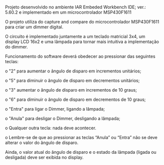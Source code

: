 Projeto desenvolvido no ambiente IAR Embeded Workbench IDE; ver.: 5.60.2 e implementado em um microcontrolador MSP430F1611

O projeto utiliza do capture and compare do microcontrolador MSP430F1611 para criar um dimmer digital.

O circuito é implementado juntamente a um teclado matricial 3x4, um display LCD 16x2 e uma lâmpada para tornar mais intuitiva a implementação do dimmer. 

Funcionamento do software deverá obedecer ao pressionar das seguintes teclas:

o "2" para aumentar o ângulo de disparo em incrementos unitários;

o "5" para diminuir o ângulo de disparo em decrementos unitários;

o "3" aumentar o ângulo de disparo em incrementos de 10 graus;

o "6" para diminuir o ângulo de disparo em decrementos de 10 graus;

o "Entra" para ligar o Dimmer, ligando a lâmpada;

o "Anula" para desligar o Dimmer, desligando a lâmpada;

o Qualquer outra tecla: nada deve acontecer.

o Lembre-se de que ao pressionar as teclas “Anula” ou “Entra” não se deve alterar o valor do ângulo de disparo.

Ainda, o valor atual do ângulo de disparo e o estado da lâmpada (ligada ou desligada) deve ser exibida no display.